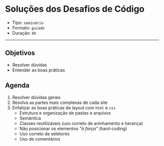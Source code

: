 # Soluções dos Desafios de Código

- Tipo: `seminário`
- Formato: `guiado`
- Duração: `6h`

***

## Objetivos

- Resolver dúvidas
- Entender as boas práticas

## Agenda

1. Resolver dúvidas gerais
2. Resolva as partes mais complexas de cada site
3. Enfatizar as boas práticas de layout com `html` e `css`
   * Estrutura e organização de pastas e arquivos
   * Semântica
   * Classes reutilizáveis \(uso correto de aninhamento e herança\)
   * Não posicionar os elementos _"à força"_ \(hard-coding\)
   * Uso correto de seletores
   * Uso de comentários